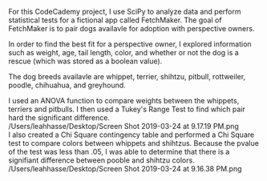 For this CodeCademy project, I use SciPy to analyze data and perform statistical tests for a fictional app called FetchMaker. The goal of FetchMaker is to pair dogs availavle for adoption with perspective owners. 

In order to find the best fit for a perspective owner, I explored information such as weight, age, tail length, color, and whether or not the dog is a rescue (which was stored as a boolean value). 

The dog breeds availavle are whippet, terrier, shihtzu, pitbull, rottweiler, poodle, chihuahua, and greyhound. 

I used an ANOVA function to compare weights between the whippets, terriers and pitbulls. I then used a Tukey's Range Test to find which pair hard the significant difference. <br>
/Users/leahhasse/Desktop/Screen Shot 2019-03-24 at 9.17.19 PM.png 
<br>
I also created a Chi Square contingency table and performed a Chi Square test to compare colors between whippets and shihtzus. Because the pvalue of the test was less than .05, I was able to determine that there is a signifiant difference between pooble and shihtzu colors. 
<br>
/Users/leahhasse/Desktop/Screen Shot 2019-03-24 at 9.16.38 PM.png

